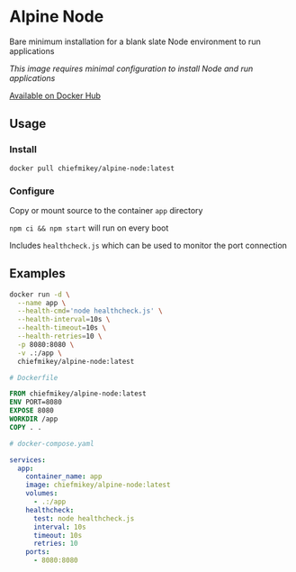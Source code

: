 # **Alpine Node**

Bare minimum installation for a blank slate Node environment to run applications

_This image requires minimal configuration to install Node and run applications_

[Available on Docker Hub](https://hub.docker.com/r/chiefmikey/alpine-node)

## Usage

### Install

```shell
docker pull chiefmikey/alpine-node:latest
```

### Configure

Copy or mount source to the container `app` directory

`npm ci && npm start` will run on every boot

Includes `healthcheck.js` which can be used to monitor the port connection

## Examples

```sh
docker run -d \
  --name app \
  --health-cmd='node healthcheck.js' \
  --health-interval=10s \
  --health-timeout=10s \
  --health-retries=10 \
  -p 8080:8080 \
  -v .:/app \
  chiefmikey/alpine-node:latest
```

```dockerfile
# Dockerfile

FROM chiefmikey/alpine-node:latest
ENV PORT=8080
EXPOSE 8080
WORKDIR /app
COPY . .
```

```yaml
# docker-compose.yaml

services:
  app:
    container_name: app
    image: chiefmikey/alpine-node:latest
    volumes:
      - .:/app
    healthcheck:
      test: node healthcheck.js
      interval: 10s
      timeout: 10s
      retries: 10
    ports:
      - 8080:8080
```
